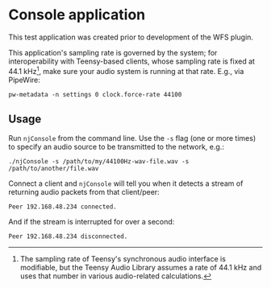 # Console application

This test application was created prior to development of the WFS plugin.

This application's sampling rate is governed by the system; for interoperability
with Teensy-based clients, whose sampling rate is fixed at 44.1 kHz[^1], make 
sure your audio system is running at that rate. E.g., via PipeWire:

```shell
pw-metadata -n settings 0 clock.force-rate 44100
```

[^1]: The sampling rate of Teensy's synchronous audio interface is modifiable, 
but the Teensy Audio Library assumes a rate of 44.1 kHz and uses that number in 
various audio-related calculations.

## Usage

Run `njConsole` from the command line. Use the `-s` flag (one or more times) to 
specify an audio source to be transmitted to the network, e.g.:

```shell
./njConsole -s /path/to/my/44100Hz-wav-file.wav -s /path/to/another/file.wav
```

Connect a client and `njConsole` will tell you when it detects a stream of 
returning audio packets from that client/peer:

```
Peer 192.168.48.234 connected.
```

And if the stream is interrupted for over a second:

```
Peer 192.168.48.234 disconnected.
```
